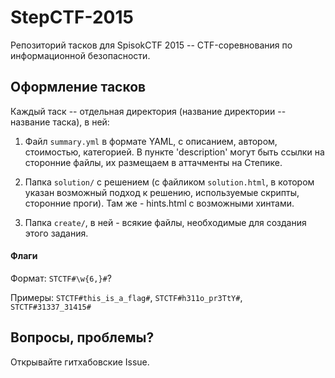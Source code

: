 # StepCTF-2015
Репозиторий тасков для SpisokCTF 2015 -- CTF-соревнования по информационной безопасности.

## Оформление тасков

Каждый таск -- отдельная директория (название директории -- название таска), в ней:

1. Файл `summary.yml` в формате YAML, с описанием, автором, стоимостью, категорией.
В пункте 'description' могут быть ссылки на сторонние файлы, их размещаем в аттачменты на Степике.

2. Папка `solution/` с решением (с файликом `solution.html`, в котором указан возможный подход к решению, используемые скрипты, сторонние проги). Там же - hints.html с возможными хинтами.

3. Папка `create/`, в ней - всякие файлы, необходимые для создания этого задания.

#### Флаги

Формат: `STCTF#\w{6,}#`?

Примеры: `STCTF#this_is_a_flag#`, `STCTF#h311o_pr3TtY#`, `STCTF#31337_31415#`


## Вопросы, проблемы?

Открывайте гитхабовские Issue.
